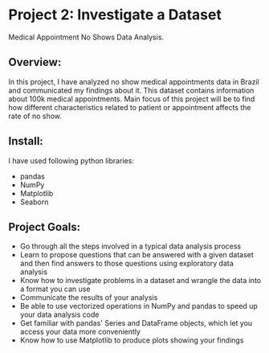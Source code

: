# Project 2: Investigate a Dataset

Medical Appointment No Shows Data Analysis.

## Overview:

In this project, I have analyzed no show medical appointments data in Brazil and
communicated my findings about it. This dataset contains information about 100k
medical appointments. Main focus of this project will be to find how different
characteristics related to patient or appointment affects the rate of no show.

## Install:

I have used following python libraries:

- pandas
- NumPy
- Matplotlib
- Seaborn

## Project Goals:

- Go through all the steps involved in a typical data analysis process
- Learn to propose questions that can be answered with a given dataset and then
find answers to those questions using exploratory data analysis
- Know how to investigate problems in a dataset and wrangle the data into a format
you can use
- Communicate the results of your analysis
- Be able to use vectorized operations in NumPy and pandas to speed up your data
analysis code
- Get familiar with pandas' Series and DataFrame objects, which let you access
your data more conveniently
- Know how to use Matplotlib to produce plots showing your findings
